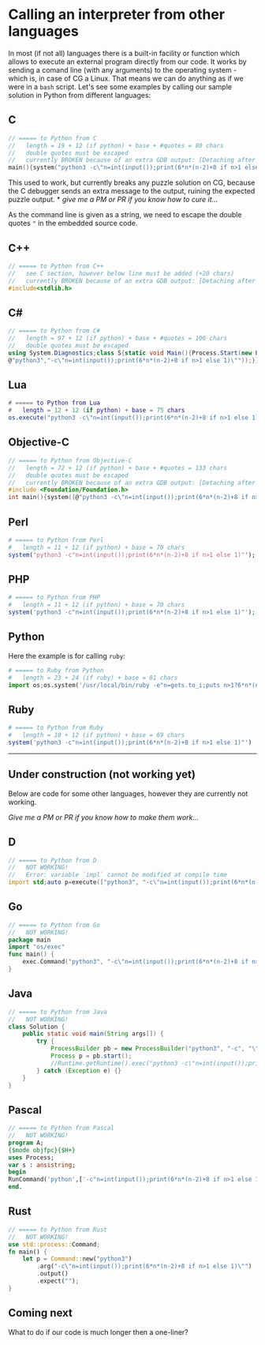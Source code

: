 # Calling an interpreter from other languages

In most (if not all) languages there is a built-in facility or function which allows to execute an external program directly from our code. It works by sending a comand line (with any arguments) to the operating system - which is, in case of CG a Linux. That means we can do anything as if we were in a `bash` script.
Let's see some examples by calling  our sample solution in Python from different languages:

## C

```c
// ===== to Python from C
//   length = 19 + 12 (if python) + base + #quotes = 80 chars
//   double quotes must be escaped
//   currently BROKEN because of an extra GDB output: [Detaching after vfork from child process X]
main(){system("python3 -c\"n=int(input());print(6*n*(n-2)+8 if n>1 else 1)\"");}
```

This used to work, but currently breaks any puzzle solution on CG, because the C debugger sends an extra message to the output, ruining the expected puzzle output.
    * _give me a PM or PR if you know how to cure it..._

As the command line is given as a string, we need to escape the double quotes `"` in the embedded source code.

## C++

```c++
// ===== to Python from C++
//   see C section, however below line must be added (+20 chars)
//   currently BROKEN because of an extra GDB output: [Detaching after vfork from child process X]
#include<stdlib.h>
```

## C\#

```cs
// ===== to Python from C#
//   length = 97 + 12 (if python) + base + #quotes = 106 chars
//   double quotes must be escaped
using System.Diagnostics;class S{static void Main(){Process.Start(new ProcessStartInfo(
@"python3","-c\"n=int(input());print(6*n*(n-2)+8 if n>1 else 1)\""));}}
```

## Lua

```lua
# ===== to Python from Lua
#   length = 12 + 12 (if python) + base = 75 chars
os.execute("python3 -c\"n=int(input());print(6*n*(n-2)+8 if n>1 else 1)\"")
```

## Objective-C

```c
// ===== to Python from Objective-C
//   length = 72 + 12 (if python) + base + #quotes = 133 chars
//   double quotes must be escaped
//   currently BROKEN because of an extra GDB output: [Detaching after vfork from child process X]
#include <Foundation/Foundation.h>
int main(){system([@"python3 -c\"n=int(input());print(6*n*(n-2)+8 if n>1 else 1)\"" UTF8String]);}
```

## Perl

```perl
# ===== to Python from Perl
#   length = 11 + 12 (if python) + base = 70 chars
system('python3 -c"n=int(input());print(6*n*(n-2)+8 if n>1 else 1)"');
```

## PHP

```php
# ===== to Python from PHP
#   length = 11 + 12 (if python) + base = 70 chars
system('python3 -c"n=int(input());print(6*n*(n-2)+8 if n>1 else 1)"');
```

## Python

Here the example is for calling `ruby`:

```python
# ===== to Ruby from Python
#   length = 23 + 24 (if ruby) + base = 81 chars
import os;os.system('/usr/local/bin/ruby -e"n=gets.to_i;puts n>1?6*n*(n-2)+8:1"')
```

## Ruby

```ruby
# ===== to Python from Ruby
#   length = 10 + 12 (if python) + base = 69 chars
system('python3 -c"n=int(input());print(6*n*(n-2)+8 if n>1 else 1)"')
```

---

## Under construction (not working yet)

Below are code for some other languages, however they are currently not working.

_Give me a PM or PR if you know how to make them work..._

## D

```d
// ===== to Python from D
//   NOT WORKING!
//   Error: variable `impl` cannot be modified at compile time
import std;auto p=execute(["python3", "-c\"n=int(input());print(6*n*(n-2)+8 if n>1 else 1)\""]);
```

## Go

```go
// ===== to Python from Go
//   NOT WORKING!
package main
import "os/exec"
func main() {
    exec.Command("python3", "-c\"n=int(input());print(6*n*(n-2)+8 if n>1 else 1)\"")
}
```

## Java

```java
// ===== to Python from Java
//   NOT WORKING!
class Solution {
    public static void main(String args[]) {
        try {
            ProcessBuilder pb = new ProcessBuilder("python3", "-c", "\"n=int(input());print(6*n*(n-2)+8 if n>1 else 1)\"");
            Process p = pb.start();
            //Runtime.getRuntime().exec("python3 -c\"n=int(input());print(6*n*(n-2)+8 if n>1 else 1)\"");
        } catch (Exception e) {}
    }
}
```

## Pascal

```pascal
// ===== to Python from Pascal
//   NOT WORKING!
program A;
{$mode objfpc}{$H+}
uses Process;
var s : ansistring;
begin
RunCommand('python',['-c"n=int(input());print(6*n*(n-2)+8 if n>1 else 1)"'],s);
end.
```

## Rust

```rust
// ===== to Python from Rust
//   NOT WORKING!
use std::process::Command;
fn main() {
    let p = Command::new("python3")
        .arg("-c\"n=int(input());print(6*n*(n-2)+8 if n>1 else 1)\"")
        .output()
        .expect("");
}
```

## Coming next

What to do if our code is much longer then a one-liner?
